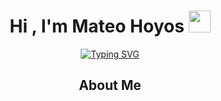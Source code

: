 <h1 align="center"><b>Hi , I'm Mateo Hoyos </b><img src="https://media.giphy.com/media/hvRJCLFzcasrR4ia7z/giphy.gif" width="35"></h1>
<span align="center">

[![Typing SVG](https://readme-typing-svg.herokuapp.com?font=Fira+Code&pause=1000&color=39D353&center=true&random=false&width=435&lines=I+am+Mateo;welcome+to+my+Github;Full+Stack+Developer;Node.js_React.js_MongoDB_Express.js)](https://git.io/typing-svg)
<span/>
<h2> About Me</h2>

